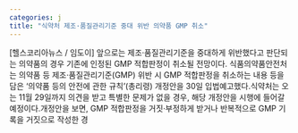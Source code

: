 ```yaml
---
categories: j
title: "식약처 제조·품질관리기준 중대 위반 의약품 GMP 취소"
---
```

[헬스코리아뉴스 / 임도이] 앞으로는 제조·품질관리기준을 중대하게 위반했다고 판단되는 의약품의 경우 기존에 인정된 GMP 적합판정이 취소될 전망이다. 식품의약품안전처는 의약품 등 제조·품질관리기준(GMP) 위반 시 GMP 적합판정을 취소하는 내용 등을 담은 ‘의약품 등의 안전에 관한 규칙’(총리령) 개정안을 30일 입법예고했다.식약처는 오는 11월 29일까지 의견을 받고 특별한 문제가 없을 경우, 해당 개정안을 시행에 들어갈 예정이다.개정안을 보면, GMP 적합판정을 거짓·부정하게 받거나 반복적으로 GMP 기록을 거짓으로 작성한 경